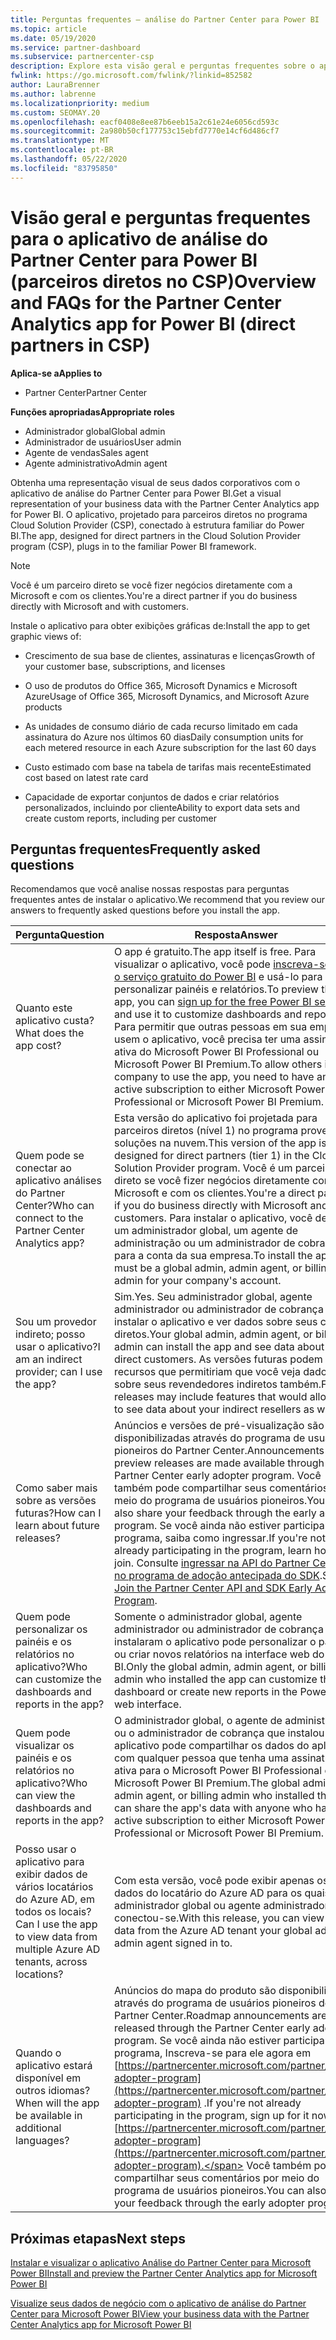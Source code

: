 ```yaml
---
title: Perguntas frequentes – análise do Partner Center para Power BI
ms.topic: article
ms.date: 05/19/2020
ms.service: partner-dashboard
ms.subservice: partnercenter-csp
description: Explore esta visão geral e perguntas frequentes sobre o aplicativo de análise do Partner Center para Power BI.
fwlink: https://go.microsoft.com/fwlink/?linkid=852582
author: LauraBrenner
ms.author: labrenne
ms.localizationpriority: medium
ms.custom: SEOMAY.20
ms.openlocfilehash: eacf0408e8ee87b6eeb15a2c61e24e6056cd593c
ms.sourcegitcommit: 2a980b50cf177753c15ebfd7770e14cf6d486cf7
ms.translationtype: MT
ms.contentlocale: pt-BR
ms.lasthandoff: 05/22/2020
ms.locfileid: "83795850"
---
```

# <a name="overview-and-faqs-for-the-partner-center-analytics-app-for-power-bi-direct-partners-in-csp"></a><span data-ttu-id="918ea-103">Visão geral e perguntas frequentes para o aplicativo de análise do Partner Center para Power BI (parceiros diretos no CSP)</span><span class="sxs-lookup"><span data-stu-id="918ea-103">Overview and FAQs for the Partner Center Analytics app for Power BI (direct partners in CSP)</span></span>

<span data-ttu-id="918ea-104">**Aplica-se a**</span><span class="sxs-lookup"><span data-stu-id="918ea-104">**Applies to**</span></span>

- <span data-ttu-id="918ea-105">Partner Center</span><span class="sxs-lookup"><span data-stu-id="918ea-105">Partner Center</span></span>

<span data-ttu-id="918ea-106">**Funções apropriadas**</span><span class="sxs-lookup"><span data-stu-id="918ea-106">**Appropriate roles**</span></span>

- <span data-ttu-id="918ea-107">Administrador global</span><span class="sxs-lookup"><span data-stu-id="918ea-107">Global admin</span></span>
- <span data-ttu-id="918ea-108">Administrador de usuários</span><span class="sxs-lookup"><span data-stu-id="918ea-108">User admin</span></span>
- <span data-ttu-id="918ea-109">Agente de vendas</span><span class="sxs-lookup"><span data-stu-id="918ea-109">Sales agent</span></span>
- <span data-ttu-id="918ea-110">Agente administrativo</span><span class="sxs-lookup"><span data-stu-id="918ea-110">Admin agent</span></span>

<span data-ttu-id="918ea-111">Obtenha uma representação visual de seus dados corporativos com o aplicativo de análise do Partner Center para Power BI.</span><span class="sxs-lookup"><span data-stu-id="918ea-111">Get a visual representation of your business data with the Partner Center Analytics app for Power BI.</span></span> <span data-ttu-id="918ea-112">O aplicativo, projetado para parceiros diretos no programa Cloud Solution Provider (CSP), conectado à estrutura familiar do Power BI.</span><span class="sxs-lookup"><span data-stu-id="918ea-112">The app, designed for direct partners in the Cloud Solution Provider program (CSP), plugs in to the familiar Power BI framework.</span></span>

> [!NOTE]  
> <span data-ttu-id="918ea-113">Você é um parceiro direto se você fizer negócios diretamente com a Microsoft e com os clientes.</span><span class="sxs-lookup"><span data-stu-id="918ea-113">You're a direct partner if you do business directly with Microsoft and with customers.</span></span>

<span data-ttu-id="918ea-114">Instale o aplicativo para obter exibições gráficas de:</span><span class="sxs-lookup"><span data-stu-id="918ea-114">Install the app to get graphic views of:</span></span>

- <span data-ttu-id="918ea-115">Crescimento de sua base de clientes, assinaturas e licenças</span><span class="sxs-lookup"><span data-stu-id="918ea-115">Growth of your customer base, subscriptions, and licenses</span></span>

- <span data-ttu-id="918ea-116">O uso de produtos do Office 365, Microsoft Dynamics e Microsoft Azure</span><span class="sxs-lookup"><span data-stu-id="918ea-116">Usage of Office 365, Microsoft Dynamics, and Microsoft Azure products</span></span>

- <span data-ttu-id="918ea-117">As unidades de consumo diário de cada recurso limitado em cada assinatura do Azure nos últimos 60 dias</span><span class="sxs-lookup"><span data-stu-id="918ea-117">Daily consumption units for each metered resource in each Azure subscription for the last 60 days</span></span>

- <span data-ttu-id="918ea-118">Custo estimado com base na tabela de tarifas mais recente</span><span class="sxs-lookup"><span data-stu-id="918ea-118">Estimated cost based on latest rate card</span></span>

- <span data-ttu-id="918ea-119">Capacidade de exportar conjuntos de dados e criar relatórios personalizados, incluindo por cliente</span><span class="sxs-lookup"><span data-stu-id="918ea-119">Ability to export data sets and create custom reports, including per customer</span></span>

## <a name="frequently-asked-questions"></a><span data-ttu-id="918ea-120">Perguntas frequentes</span><span class="sxs-lookup"><span data-stu-id="918ea-120">Frequently asked questions</span></span>

<span data-ttu-id="918ea-121">Recomendamos que você analise nossas respostas para perguntas frequentes antes de instalar o aplicativo.</span><span class="sxs-lookup"><span data-stu-id="918ea-121">We recommend that you review our answers to frequently asked questions before you install the app.</span></span>

| <span data-ttu-id="918ea-122">**Pergunta**</span><span class="sxs-lookup"><span data-stu-id="918ea-122">**Question**</span></span> | <span data-ttu-id="918ea-123">**Resposta**</span><span class="sxs-lookup"><span data-stu-id="918ea-123">**Answer**</span></span> |
| --- | ---------- |
| <span data-ttu-id="918ea-124">Quanto este aplicativo custa?</span><span class="sxs-lookup"><span data-stu-id="918ea-124">What does the app cost?</span></span> | <span data-ttu-id="918ea-125">O app é gratuito.</span><span class="sxs-lookup"><span data-stu-id="918ea-125">The app itself is free.</span></span> <span data-ttu-id="918ea-126">Para visualizar o aplicativo, você pode [inscreva-se para o serviço gratuito do Power BI](https://go.microsoft.com/fwlink/p/?linkid=845347) e usá-lo para personalizar painéis e relatórios.</span><span class="sxs-lookup"><span data-stu-id="918ea-126">To preview the app, you can [sign up for the free Power BI service](https://go.microsoft.com/fwlink/p/?linkid=845347) and use it to customize dashboards and reports.</span></span> <span data-ttu-id="918ea-127">Para permitir que outras pessoas em sua empresa usem o aplicativo, você precisa ter uma assinatura ativa do Microsoft Power BI Professional ou Microsoft Power BI Premium.</span><span class="sxs-lookup"><span data-stu-id="918ea-127">To allow others in your company to use the app, you need to have an active subscription to either Microsoft Power BI Professional or Microsoft Power BI Premium.</span></span> |
| <span data-ttu-id="918ea-128">Quem pode se conectar ao aplicativo análises do Partner Center?</span><span class="sxs-lookup"><span data-stu-id="918ea-128">Who can connect to the Partner Center Analytics app?</span></span> | <span data-ttu-id="918ea-129">Esta versão do aplicativo foi projetada para parceiros diretos (nível 1) no programa provedor de soluções na nuvem.</span><span class="sxs-lookup"><span data-stu-id="918ea-129">This version of the app is designed for direct partners (tier 1) in the Cloud Solution Provider program.</span></span> <span data-ttu-id="918ea-130">Você é um parceiro direto se você fizer negócios diretamente com a Microsoft e com os clientes.</span><span class="sxs-lookup"><span data-stu-id="918ea-130">You're a direct partner if you do business directly with Microsoft and with customers.</span></span> <span data-ttu-id="918ea-131">Para instalar o aplicativo, você deve ser um administrador global, um agente de administração ou um administrador de cobrança para a conta da sua empresa.</span><span class="sxs-lookup"><span data-stu-id="918ea-131">To install the app, you must be a global admin, admin agent, or billing admin for your company's account.</span></span> |
| <span data-ttu-id="918ea-132">Sou um provedor indireto; posso usar o aplicativo?</span><span class="sxs-lookup"><span data-stu-id="918ea-132">I am an indirect provider; can I use the app?</span></span> | <span data-ttu-id="918ea-133">Sim.</span><span class="sxs-lookup"><span data-stu-id="918ea-133">Yes.</span></span> <span data-ttu-id="918ea-134">Seu administrador global, agente administrador ou administrador de cobrança pode instalar o aplicativo e ver dados sobre seus clientes diretos.</span><span class="sxs-lookup"><span data-stu-id="918ea-134">Your global admin, admin agent, or billing admin can install the app and see data about your direct customers.</span></span> <span data-ttu-id="918ea-135">As versões futuras podem incluir recursos que permitiriam que você veja dados sobre seus revendedores indiretos também.</span><span class="sxs-lookup"><span data-stu-id="918ea-135">Future releases may include features that would allow you to see data about your indirect resellers as well.</span></span> |
| <span data-ttu-id="918ea-136">Como saber mais sobre as versões futuras?</span><span class="sxs-lookup"><span data-stu-id="918ea-136">How can I learn about future releases?</span></span> | <span data-ttu-id="918ea-137">Anúncios e versões de pré-visualização são disponibilizadas através do programa de usuários pioneiros do Partner Center.</span><span class="sxs-lookup"><span data-stu-id="918ea-137">Announcements and preview releases are made available through the Partner Center early adopter program.</span></span> <span data-ttu-id="918ea-138">Você também pode compartilhar seus comentários por meio do programa de usuários pioneiros.</span><span class="sxs-lookup"><span data-stu-id="918ea-138">You can also share your feedback through the early adopter program.</span></span> <span data-ttu-id="918ea-139">Se você ainda não estiver participando do programa, saiba como ingressar.</span><span class="sxs-lookup"><span data-stu-id="918ea-139">If you're not already participating in the program, learn how to join.</span></span> <span data-ttu-id="918ea-140">Consulte [ingressar na API do Partner Center e no programa de adoção antecipada do SDK](https://docs.microsoft.com/partner-center/develop/early-adopter-program).</span><span class="sxs-lookup"><span data-stu-id="918ea-140">See [Join the Partner Center API and SDK Early Adopter Program](https://docs.microsoft.com/partner-center/develop/early-adopter-program).</span></span>  |
| <span data-ttu-id="918ea-141">Quem pode personalizar os painéis e os relatórios no aplicativo?</span><span class="sxs-lookup"><span data-stu-id="918ea-141">Who can customize the dashboards and reports in the app?</span></span> | <span data-ttu-id="918ea-142">Somente o administrador global, agente administrador ou administrador de cobrança que instalaram o aplicativo pode personalizar o painel ou criar novos relatórios na interface web do Power BI.</span><span class="sxs-lookup"><span data-stu-id="918ea-142">Only the global admin, admin agent, or billing admin who installed the app can customize the dashboard or create new reports in the Power BI web interface.</span></span> |
| <span data-ttu-id="918ea-143">Quem pode visualizar os painéis e os relatórios no aplicativo?</span><span class="sxs-lookup"><span data-stu-id="918ea-143">Who can view the dashboards and reports in the app?</span></span> | <span data-ttu-id="918ea-144">O administrador global, o agente de administração ou o administrador de cobrança que instalou o aplicativo pode compartilhar os dados do aplicativo com qualquer pessoa que tenha uma assinatura ativa para o Microsoft Power BI Professional ou o Microsoft Power BI Premium.</span><span class="sxs-lookup"><span data-stu-id="918ea-144">The global admin, admin agent, or billing admin who installed the app can share the app's data with anyone who has an active subscription to either Microsoft Power BI Professional or Microsoft Power BI Premium.</span></span> |
| <span data-ttu-id="918ea-145">Posso usar o aplicativo para exibir dados de vários locatários do Azure AD, em todos os locais?</span><span class="sxs-lookup"><span data-stu-id="918ea-145">Can I use the app to view data from multiple Azure AD tenants, across locations?</span></span> | <span data-ttu-id="918ea-146">Com esta versão, você pode exibir apenas os dados do locatário do Azure AD para os quais seu administrador global ou agente administrador conectou-se.</span><span class="sxs-lookup"><span data-stu-id="918ea-146">With this release, you can view only data from the Azure AD tenant your global admin or admin agent signed in to.</span></span> | 
| <span data-ttu-id="918ea-147">Quando o aplicativo estará disponível em outros idiomas?</span><span class="sxs-lookup"><span data-stu-id="918ea-147">When will the app be available in additional languages?</span></span> | <span data-ttu-id="918ea-148">Anúncios do mapa do produto são disponibilizados através do programa de usuários pioneiros do Partner Center.</span><span class="sxs-lookup"><span data-stu-id="918ea-148">Roadmap announcements are released through the Partner Center early adopter program.</span></span> <span data-ttu-id="918ea-149">Se você ainda não estiver participando do programa, Inscreva-se para ele agora em [https://partnercenter.microsoft.com/partner/early-adopter-program](https://partnercenter.microsoft.com/partner/early-adopter-program) .</span><span class="sxs-lookup"><span data-stu-id="918ea-149">If you're not already participating in the program, sign up for it now at [https://partnercenter.microsoft.com/partner/early-adopter-program](https://partnercenter.microsoft.com/partner/early-adopter-program).</span></span> <span data-ttu-id="918ea-150">Você também pode compartilhar seus comentários por meio do programa de usuários pioneiros.</span><span class="sxs-lookup"><span data-stu-id="918ea-150">You can also share your feedback through the early adopter program.</span></span> | 



## <a name="next-steps"></a><span data-ttu-id="918ea-151">Próximas etapas</span><span class="sxs-lookup"><span data-stu-id="918ea-151">Next steps</span></span>

[<span data-ttu-id="918ea-152">Instalar e visualizar o aplicativo Análise do Partner Center para Microsoft Power BI</span><span class="sxs-lookup"><span data-stu-id="918ea-152">Install and preview the Partner Center Analytics app for Microsoft Power BI</span></span>](power-bi-app-for-direct-partners-install.md)

[<span data-ttu-id="918ea-153">Visualize seus dados de negócio com o aplicativo de análise do Partner Center para Microsoft Power BI</span><span class="sxs-lookup"><span data-stu-id="918ea-153">View your business data with the Partner Center Analytics app for Microsoft Power BI</span></span>](power-bi-app-for-direct-partners-use.md)
